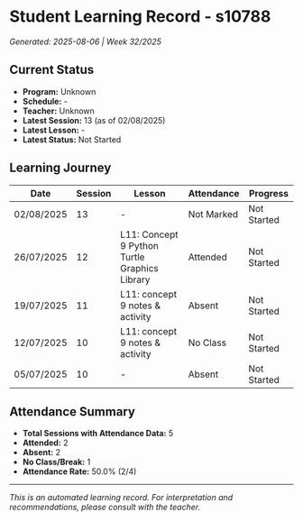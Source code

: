# Student Learning Record - s10788
*Generated: 2025-08-06 | Week 32/2025*

## Current Status
- **Program:** Unknown
- **Schedule:**  -
- **Teacher:** Unknown
- **Latest Session:** 13 (as of 02/08/2025)
- **Latest Lesson:** -
- **Latest Status:** Not Started

## Learning Journey
| Date | Session | Lesson | Attendance | Progress |
|------|---------|--------|------------|----------|
| 02/08/2025 | 13 | - | Not Marked | Not Started |
| 26/07/2025 | 12 | L11: Concept 9 Python Turtle Graphics Library | Attended | Not Started |
| 19/07/2025 | 11 | L11: concept 9 notes & activity | Absent | Not Started |
| 12/07/2025 | 10 | L11: concept 9 notes & activity | No Class | Not Started |
| 05/07/2025 | 10 | - | Absent | Not Started |

## Attendance Summary
- **Total Sessions with Attendance Data:** 5
- **Attended:** 2
- **Absent:** 2
- **No Class/Break:** 1
- **Attendance Rate:** 50.0% (2/4)

---
*This is an automated learning record. For interpretation and recommendations, please consult with the teacher.*